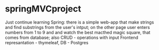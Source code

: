 # springMVCproject
Just continue learning Spring: 
there is a simple web-app that make strings and find substrings from the user's intput;
on the other page user enters numbers from 1 to 9 and and watch the best macthed magic square, that comes from database;
also CRUD - operations with input
Frontend represantation - thymeleaf, DB - Postgres 
